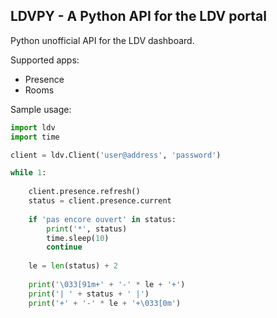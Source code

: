 ## LDVPY - A Python API for the LDV portal

Python unofficial API for the LDV dashboard.

Supported apps:
- Presence
- Rooms

Sample usage:
```py
import ldv
import time

client = ldv.Client('user@address', 'password')

while 1:
    
    client.presence.refresh()
    status = client.presence.current
    
    if 'pas encore ouvert' in status:
        print('*', status)
        time.sleep(10)
        continue
    
    le = len(status) + 2
    
    print('\033[91m+' + '-' * le + '+')
    print('| ' + status + ' |')
    print('+' + '-' * le + '+\033[0m')
```
